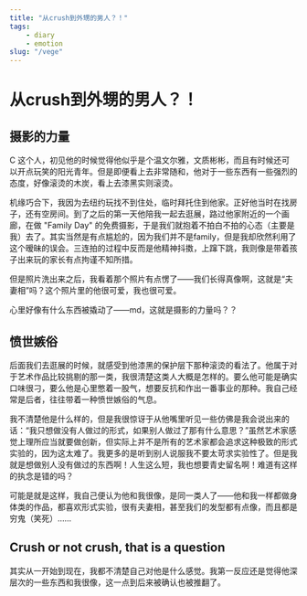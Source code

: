```yaml
---
title: "从crush到外甥的男人？！"
tags:
    - diary
    - emotion
slug: "/vege"
---
```


# 从crush到外甥的男人？！

## 摄影的力量

C 这个人，初见他的时候觉得他似乎是个温文尔雅，文质彬彬，而且有时候还可以开点玩笑的阳光青年。但是即便看上去非常随和，他对于一些东西有一些强烈的态度，好像滚烫的木炭，看上去漆黑实则滚烫。

机缘巧合下，我因为去纽约玩找不到住处，临时拜托住到他家。正好他当时在找房子，还有空房间。到了之后的第一天他陪我一起去逛展，路过他家附近的一个画廊，在做 "Family Day" 的免费摄影，于是我们就抱着不拍白不拍的心态（主要是我）去了。其实当然是有点尴尬的，因为我们并不是family，但是我却欣然利用了这个暧昧的误会。三连拍的过程中反而是他精神抖擞，上蹿下跳，我则像是带着孩子出来玩的家长有点拘谨不知所措。

但是照片洗出来之后，我看着那个照片有点愣了——我们长得真像啊，这就是“夫妻相”吗？这个照片里的他很可爱，我也很可爱。

心里好像有什么东西被撬动了——md，这就是摄影的力量吗？？

## 愤世嫉俗

后面我们去逛展的时候，就感受到他漆黑的保护层下那种滚烫的看法了。他属于对于艺术作品比较挑剔的那一类，我很清楚这类人大概是怎样的。要么他可能是确实口味很刁，要么他是心里憋着一股气，想要反抗和作出一番事业的那种。我自己经常是后者，往往带着一种愤世嫉俗的气息。

我不清楚他是什么样的，但是我很惊讶于从他嘴里听见一些仿佛是我会说出来的话：“我只想做没有人做过的形式，如果别人做过了那有什么意思？”虽然艺术家感觉上理所应当就要做创新，但实际上并不是所有的艺术家都会追求这种极致的形式实验的，因为这太难了。我更多的是听到别人说服我不要太苛求实验性了。但是我就是想做别人没有做过的东西啊！人生这么短，我也想要青史留名啊！难道有这样的执念是错的吗？

可能是就是这样，我自己便认为他和我很像，是同一类人了——他和我一样都做身体类的作品，都喜欢形式实验，很有夫妻相，甚至我们的发型都有点像，而且都是穷鬼（笑死）……

## Crush or not crush, that is a question

其实从一开始到现在，我都不清楚自己对他是什么感觉。我第一反应还是觉得他深层次的一些东西和我很像，这一点到后来被确认也被推翻了。


